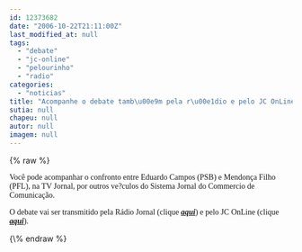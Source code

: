 ```yaml
---
id: 12373682
date: "2006-10-22T21:11:00Z"
last_modified_at: null
tags:
  - "debate"
  - "jc-online"
  - "pelourinho"
  - "radio"
categories:
  - "noticias"
title: "Acompanhe o debate tamb\u00e9m pela r\u00e1dio e pelo JC OnLine"
sutia: null
chapeu: null
autor: null
imagem: null
---
```

{\% raw %}
<p><P><FONT face=Verdana>Você pode acompanhar o confronto entre Eduardo Campos (PSB) e Mendonça Filho (PFL), na TV Jornal, por outros ve?culos do Sistema Jornal do Commercio de Comunicação.</FONT></P></p>
<p><P><FONT face=Verdana>O debate vai ser transmitido pela Rádio Jornal (clique <STRONG><EM><A href=\"https://www.radiojornal.com.br/\" target=_blank>aqui</A></EM></STRONG>) e pelo JC OnLine (clique <STRONG><EM><A href=\"https://www.jc.com.br/\" target=_blank>aqui</A></EM></STRONG>).</FONT></P> </p>
{\% endraw %}